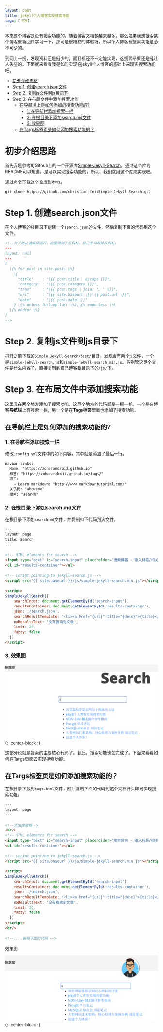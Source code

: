 ```yaml
---
layout: post
title: jekyll个人博客实现搜索功能
tags: [博客]
---
```


本来这个博客是没有搜索功能的，随着博客文档数越来越多，那么如果我想搜索某个博客重新回顾学习一下，那可是很糟糕的体验呀，所以个人博客有搜索功能是必不可少的。

到网上一搜，发现资料还是挺少的，而且都还不一定能实现，这搜索结果还是挺让人失望的。下面就来看看我是如何实现在jekyll个人博客的基础上来现实搜索功能吧。

<!-- TOC -->

- [初步介绍思路](#初步介绍思路)
- [Step 1. 创建search.json文件](#step-1-创建searchjson文件)
- [Step 2. 复制js文件到js目录下](#step-2-复制js文件到js目录下)
- [Step 3. 在布局文件中添加搜索功能](#step-3-在布局文件中添加搜索功能)
    - [在导航栏上是如何添加的搜索功能的?](#在导航栏上是如何添加的搜索功能的)
        - [1. 在导航栏添加搜索一栏](#1-在导航栏添加搜索一栏)
        - [2. 在根目录下添加search.md文件](#2-在根目录下添加searchmd文件)
        - [3. 效果图](#3-效果图)
    - [在Targs标签页是如何添加搜索功能的？](#在targs标签页是如何添加搜索功能的)

<!-- /TOC -->

# 初步介绍思路

首先我是参考的Github上的一个开源库[Simple-Jekyll-Search](https://github.com/christian-fei/Simple-Jekyll-Search)，通过这个库的README可以知道，是可以实现搜索功能的，所以，我们就用这个库来实现吧。

通过命令下载这个仓库到本地。
```
git clone https://github.com/christian-fei/Simple-Jekyll-Search.git
```

# Step 1. 创建search.json文件

在个人博客的根目录下创建一个`search.json`的文件，然后复制下面的代码到这个文件。
```html
<!--为了防止被编译运行，这里添加了反斜杠，自己手动取掉反斜杠。
---
layout: null
---
[
  \{% for post in site.posts \%}
    \{
      "title"    : "\{{ post.title | escape \}}",
      "category" : "\{{ post.category \}}",
      "tags"     : "\{{ post.tags | join: ', ' \}}",
      "url"      : "\{{ site.baseurl \}}\{{ post.url \}}",
      "date"     : "\{{ post.date \}}"
    } \{% unless forloop.last \%},\{% endunless \%}
  \{% endfor \%}
]
-->
```

# Step 2. 复制js文件到js目录下

打开之前下载的`Simple-Jekyll-Search/dest/`目录，发现会有两个js文件，一个是`simple-jekyll-search.js`和`simple-jekyll-search.min.js`。先别管这两个文件是什么内容了，直接复制到自己博客根目录下的`/js/`下。

# Step 3. 在布局文件中添加搜索功能

这里我在两个地方添加了搜索功能，这两个地方的代码都是一模一样。一个是在博客**导航栏**上有搜索一栏，另一个是在**Tags标签**里面也添加了搜索功能。

## 在导航栏上是如何添加的搜索功能的?

### 1. 在导航栏添加搜索一栏

修改`_config.yml`文件中的如下内容，其中就是添加了最后一行。
```html
navbar-links:
  Home: "https://zoharandroid.github.io"
  标签: "https://zoharandroid.github.io/tags/"
  项目:
    - Learn markdown: "http://www.markdowntutorial.com/"
  关于我: "aboutme"
  搜索: "search"
```

### 2. 在根目录下添加search.md文件

在根目录下添加`search.md`文件，并复制如下代码到该文件。

```html
---
layout: page
title: Search
---

<!-- HTML elements for search -->
<input type="text" id="search-input" placeholder="搜索博客 - 输入标题/相关内容/日期/Tags.." style="width:380px;"/>
<ul id="results-container"></ul>

<!-- script pointing to jekyll-search.js -->
<script src="{{ site.baseurl }}/js/simple-jekyll-search.min.js"></script>

<script>
SimpleJekyllSearch({
    searchInput: document.getElementById('search-input'),
    resultsContainer: document.getElementById('results-container'),
    json: '/search.json',
    searchResultTemplate: '<li><a href="{url}" title="{desc}">{title}</a></li>',
    noResultsText: '没有搜索到文章',
    limit: 20,
    fuzzy: false
  })
</script>

```

### 3. 效果图

![](https://github.com/ZoharAndroid/MarkdownImages/blob/master/2019-08/%E6%95%88%E6%9E%9C1.png?raw=true){: .center-block :}

这部分也就是搜索的主要核心代码了。到此，搜索功能也就完成了。下面来看看如何在Targs页面去实现搜索功能。

## 在Targs标签页是如何添加搜索功能的？

在根目录下找到`tags.html`文件，然后复制下面的代码到这个文档开头即可实现搜索功能。

```html
---
layout: page
---

<!--添加搜索框-->
<br/>
<!-- HTML elements for search -->
<input type="text" id="search-input" placeholder="搜索博客 - 输入标题/相关内容/日期/Tags.." style="width:380px;"/>
<ul id="results-container"></ul>

<!-- script pointing to jekyll-search.js -->
<script src="{{ site.baseurl }}/js/simple-jekyll-search.min.js"></script>

<script>
SimpleJekyllSearch({
    searchInput: document.getElementById('search-input'),
    resultsContainer: document.getElementById('results-container'),
    json: '/search.json',
    searchResultTemplate: '<li><a href="{url}" title="{desc}">{title}</a></li>',
    noResultsText: '没有搜索到文章',
    limit: 20,
    fuzzy: false
  })
</script>
<br/>

<!--....省略下面的代码 -->

```

效果图

![](https://github.com/ZoharAndroid/MarkdownImages/blob/master/2019-08/%E6%95%88%E6%9E%9C2.png?raw=true){: .center-block :}